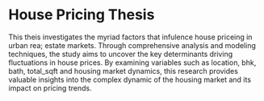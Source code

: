 # House Pricing Thesis


This theis investigates the myriad factors that infulence house priceing in urban rea; estate markets. Through comprehensive analysis and modeling techniques, the study aims to uncover the key determinants driving fluctuations in house prices. By examining variables such as location, bhk, bath, total_sqft and housing market dynamics, this research provides valuable insights into the complex dynamic of the housing market and its impact on pricing trends.
